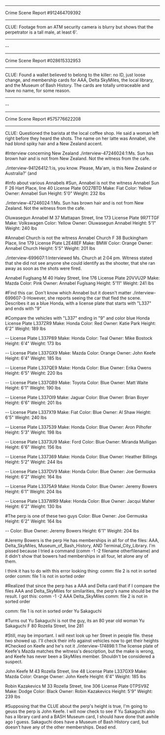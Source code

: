 *******
Crime Scene Report #912464709392
********
CLUE: Footage from an ATM security camera is blurry but shows that the perpetrator is a tall male, at least 6'.


*******
--
*******
Crime Scene Report #028615332953
********
CLUE: Found a wallet believed to belong to the killer: no ID, just loose change, and membership cards for AAA, Delta SkyMiles, the local library, and the Museum of Bash History. The cards are totally untraceable and have no name, for some reason.


*******
--
*******
Crime Scene Report #575776622208
********
CLUE: Questioned the barista at the local coffee shop. He said a woman left right before they heard the shots. The name on her latte was Annabel, she had blond spiky hair and a New Zealand accent.

#Interview concerning New Zealand
./interview-47246024:1:Ms. Sun has brown hair and is not from New Zealand.  Not the witness from the cafe.

./interview-94126412:1:is, you know. Please, Ma'am, is this New Zealand or Australia?' (and

#Info about various Annabels
#Sun, Annabel is not the witness
Annabel Sun	F	26	Hart Place, line 40
License Plate 0O27BTD
Make: Fiat
Color: Yellow
Owner: Annabel Sun
Height: 5'0"
Weight: 232 lbs

./interview-47246024:1:Ms. Sun has brown hair and is not from New Zealand.  Not the witness from the cafe.


Oluwasegun Annabel	M	37	Mattapan Street, line 173
License Plate 9R7TTGF
Make: Volkswagen
Color: Yellow
Owner: Oluwasegun Annabel
Height: 5'1"
Weight: 240 lbs

#Annabel Church is not the witness
Annabel Church	F	38	Buckingham Place, line 179
License Plate L2E48EF
Make: BMW
Color: Orange
Owner: Annabel Church
Height: 5'5"
Weight: 201 lbs

./interview-699607:1:Interviewed Ms. Church at 2:04 pm.  Witness stated that she did not see anyone she could identify as the shooter, that she ran away as soon as the shots were fired.

Annabel Fuglsang	M	40	Haley Street, line 176
License Plate 20VVU2P
Make: Mazda
Color: Pink
Owner: Annabel Fuglsang
Height: 5'11"
Weight: 241 lbs

#Find this car. Don't know which Annabel but it doesn't matter
./interview-699607-3-However, she reports seeing the car that fled the scene.  Describes it as a blue Honda, with a license plate that starts with "L337" and ends with "9"

#Compare the vehicles with "L337" ending in "9" and color blue Honda
License Plate L337ZR9
Make: Honda
Color: Red
Owner: Katie Park
Height: 6'2"
Weight: 189 lbs

--
License Plate L337P89
Make: Honda
Color: Teal
Owner: Mike Bostock
Height: 6'4"
Weight: 173 lbs

--
License Plate L337GX9
Make: Mazda
Color: Orange
Owner: John Keefe
Height: 6'4"
Weight: 185 lbs

--
License Plate L337QE9
Make: Honda
Color: Blue
Owner: Erika Owens
Height: 6'5"
Weight: 220 lbs

--
License Plate L337GB9
Make: Toyota
Color: Blue
Owner: Matt Waite
Height: 6'1"
Weight: 190 lbs

--
License Plate L337OI9
Make: Jaguar
Color: Blue
Owner: Brian Boyer
Height: 6'6"
Weight: 201 lbs

--
License Plate L337X19
Make: Fiat
Color: Blue
Owner: Al Shaw
Height: 6'5"
Weight: 240 lbs

--
License Plate L337539
Make: Honda
Color: Blue
Owner: Aron Pilhofer
Height: 5'3"
Weight: 198 lbs

--
License Plate L3373U9
Make: Ford
Color: Blue
Owner: Miranda Mulligan
Height: 6'6"
Weight: 156 lbs

--
License Plate L337369
Make: Honda
Color: Blue
Owner: Heather Billings
Height: 5'2"
Weight: 244 lbs

--
License Plate L337DV9
Make: Honda
Color: Blue
Owner: Joe Germuska
Height: 6'2"
Weight: 164 lbs

--
License Plate L3375A9
Make: Honda
Color: Blue
Owner: Jeremy Bowers
Height: 6'1"
Weight: 204 lbs

--
License Plate L337WR9
Make: Honda
Color: Blue
Owner: Jacqui Maher
Height: 6'2"
Weight: 130 lbs

#The perp is one of these two guys
Color: Blue
Owner: Joe Germuska
Height: 6'2"
Weight: 164 lbs

--
Color: Blue
Owner: Jeremy Bowers
Height: 6'1"
Weight: 204 lbs

#Jeremy Bowers is the perp
He has memberships in all for of the files: AAA, Delta_SkyMiles, Museum_of_Bash_History, AND Terminal_City_Library. I'm pissed because I tried a command (comm -1 -2 filename otherfilename) and it didn't show that bowers had memberships in all four, let alone any of them.

I think it has to do with this error looking thing:
comm: file 2 is not in sorted order
comm: file 1 is not in sorted order

#Realized that since the perp has a AAA and Delta card that if I compare the files AAA and Delta_SkyMiles for similarities, the perp's name should be the result. I got this:
comm -1 -2 AAA Delta_SkyMiles
comm: file 2 is not in sorted order

comm: file 1 is not in sorted order
Yu Sakaguchi

#Turns out Yu Sakaguchi is not the guy, its an 80 year old woman
Yu Sakaguchi	F	80	Rozella Street, line 281

#Still, may be important. I will next look up her Street in people file. these two showed up. I'll check their info against vehicles now to get their heights
#Checked on Keefe and he's not it
./interview-174898:1:The license plate of Keefe's Mazda matches the witness's description, but the make is wrong, and Keefe has never been a SkyMiles member.  Shouldn't be considered a suspect.

John Keefe	M	43	Rozella Street, line 48
License Plate L337GX9
Make: Mazda
Color: Orange
Owner: John Keefe
Height: 6'4"
Weight: 185 lbs


Robin Kazakevics	M	33	Rozella Street, line 306
License Plate 0TPSV9Z
Make: Dodge
Color: Black
Owner: Robin Kazakevics
Height: 5'9"
Weight: 239 lbs

#Supposing that the CLUE about the perp's height is true, I'm going to geuss the perp is John Keefe. I will now check to see if Yu Sakaguchi also has a library card and a BASH Museum card, I should have done that awhile ago I guess.
Sakaguchi does have a Museum of Bash HIstory card, but doesn't have any of the other memberships. Dead end.



